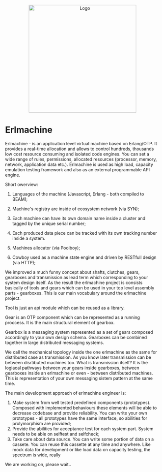 
<p align="center">
  <img src="" width="350" title="Logo">
</p>

# Erlmachine

Erlmachine - is an application level virtual machine based on Erlang/OTP. It provides a real-time allocation and allows to control hundreds, thousands low cost resource consuming and isolated code engines. You can set a wide range of rules, permissions, allocated resources (processor, memory, network, application data etc.). 
Erlmachine is used as high load, capacity emulation testing framework and also as an external programmable API engine. 

Short owerview:

1. Languages of the machine (Javascript, Erlang - both compiled to BEAM);  

2. Machine's registry are inside of ecosystem network (via SYN);

3. Each machine can have its own domain name inside a cluster and tagged by the unique serial number;

4. Each produced data piece can be tracked with its own tracking number inside a system.

5. Machines allocator (via Poolboy);

6. Cowboy used as a machine state engine and driven by RESTfull design (via HTTP);


We improved a much funny concept about shafts, clutches, gears, gearboxes and transmission as lead term which corresponding to your system design itself. As the result the erlmachine project is consists basically of tools and gears which can be used in your top level assembly parts - gearboxes. This is our main vocabulary around the erlmachine project. 

Tool is just an api module which can be reused as a library.

Gear is an OTP component which can be represented as a running proccess. It is the main structural element of gearbox.

Gearbox is a messaging system represented as a set of gears composed accordingly to your own design schema. Gearboxes can be combined together in large distributed messaging systems.

We call the mechanical topology inside the one erlmachine as the same for distributed case as transmission. As you know later transmission can be between disrtibuted machines too. What is transmission itself? It is the logiacal pathways between your gears inside gearboxes, between gearboxes inside an erlmachine or even - between distributed machines. This is representation of your own messaging sistem pattern at the same time.


The main development approach of erlmachine engineer is:

1. Make system from well tested predefined components (prototypes). Composed with implemented behaviours these elements will be able to decrease codebase and provide reliability. You can write your own prototypes - all prototypes have the same interface, so abilities for prolymorphism are provided;
2. Provide the abilities for acceptance test for each system part. System needs to be able on selftest and selfcheck;
3. Take care about data source. You can write some portion of data on a cassete. You can reuse this cassette at any time and anywhere.  Like mock data for development or like load data on capacity testing, the spectrum is wide, really 

We are working on, please wait..
